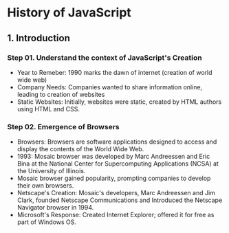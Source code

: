 # History of JavaScript

## 1. Introduction

### Step 01. Understand the context of JavaScript's Creation

- Year to Remeber: 1990 marks the dawn of internet (creation of world wide web)
- Company Needs: Companies wanted to share information online, leading to creation of websites
- Static Websites: Initially, websites were static, created by HTML authors using HTML and CSS.

### Step 02. Emergence of Browsers

- Browsers: Browsers are software applications designed to access and display the contents of the World Wide Web.
- 1993: Mosaic browser was developed by Marc Andreessen and Eric Bina at the National Center for Supercomputing Applications (NCSA) at the University of Illinois. 
- Mosaic browser gained popularity, prompting companies to develop their own browsers.
- Netscape's Creation: Mosaic's developers, Marc Andreessen and Jim Clark, founded Netscape Communications and Introduced the Netscape Navigator browser in 1994.
- Microsoft's Response: Created Internet Explorer; offered it for free as part of Windows OS.